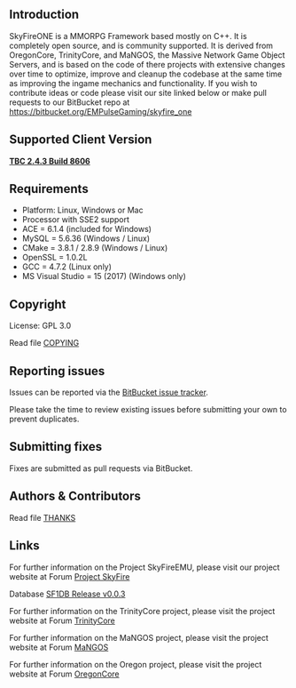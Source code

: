 ## Introduction

SkyFireONE is a MMORPG Framework based mostly on C++. 
It is completely open source, and is community supported. 
It is derived from OregonCore, TrinityCore, and MaNGOS, 
the Massive Network Game Object Servers, and is based on 
the code of there projects with extensive changes over time 
to optimize, improve and cleanup the codebase at the same 
time as improving the ingame mechanics and functionality. 
If you wish to contribute ideas or code please visit 
our site linked below or make pull requests to our BitBucket repo at 
https://bitbucket.org/EMPulseGaming/skyfire_one

## Supported Client Version
[**TBC 2.4.3 Build 8606**](http://depfile.us/IU7MTzTYsMnG)

## Requirements
+ Platform: Linux, Windows or Mac
+ Processor with SSE2 support
+ ACE     = 6.1.4 (included for Windows)
+ MySQL   = 5.6.36 (Windows / Linux)
+ CMake   = 3.8.1 / 2.8.9 (Windows / Linux)
+ OpenSSL = 1.0.2L
+ GCC     = 4.7.2 (Linux only)
+ MS Visual Studio = 15 (2017) (Windows only)

## Copyright

License: GPL 3.0

Read file [COPYING](COPYING.md)

## Reporting issues

Issues can be reported via the [BitBucket issue tracker](https://bitbucket.org/EMPulseGaming/skyfire_one/issues).

Please take the time to review existing issues before submitting your own to
prevent duplicates.

## Submitting fixes

Fixes are submitted as pull requests via BitBucket.

## Authors & Contributors

Read file [THANKS](https://github.com/ProjectSkyfire/SkyFireEMU/tree/master/doc/THANKS.md)

## Links

For further information on the Project SkyFireEMU, please visit our
project website at Forum [Project SkyFire](http://www.projectskyfire.org)

Database [SF1DB Release v0.0.3](https://www.projectskyfire.org/index.php?/files/file/28-skyfireone-db-release/)

For further information on the TrinityCore project, please visit the
project website at Forum [TrinityCore](http://www.TrinityCore.org)

For further information on the MaNGOS project, please visit the
project website at Forum [MaNGOS](http://www.getmangos.com/)

For further information on the Oregon project, please visit the
project website at Forum [OregonCore](http://www.oregoncore.com/)